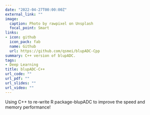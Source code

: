 ```yaml
---
date: "2022-04-27T00:00:00Z"
external_link: ""
image:
  caption: Photo by rawpixel on Unsplash
  focal_point: Smart
links:
- icon: github
  icon_pack: fab
  name: Github
  url: https://github.com/qsmei/blupADC-Cpp
summary: C++ version of blupADC.
tags:
- Deep Learning
title: blupADC-C++
url_code: ""
url_pdf: ""
url_slides: ""
url_video: ""
---
```


Using C++ to re-write R package-blupADC to improve the  speed and memory performance! 
